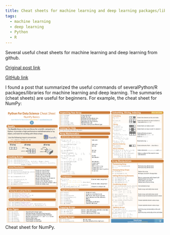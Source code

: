 ```yaml
---
title: Cheat sheets for machine learning and deep learning packages/libraries
tags:
  - machine learning
  - deep learning
  - Python
  - R
---
```

Several useful cheat sheets for machine learning and deep learning from github.

<!--more-->

[Original post link](https://startupsventurecapital.com/essential-cheat-sheets-for-machine-learning-and-deep-learning-researchers-efb6a8ebd2e5)

[GitHub link](https://github.com/kailashahirwar/cheatsheets-ai)

I found a post that summarized the useful commands of several ​Python/R packages/libraries for machine learning and deep learning. The summaries (cheat sheets) are useful for beginners. For example, the cheat sheet for NumPy:

<div class="card mb-3">
    <img class="card-img-top" src="https://raw.githubusercontent.com/jay15summer/jay15summer.github.io/master/assets/images/cheatsheet-numpy.png"/>
    <div class="card-body bg-light">
        <div class="card-text">
            Cheat sheet for NumPy.
        </div>
    </div>
</div>
